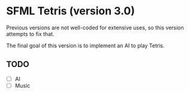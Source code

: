 # SFML Tetris (version 3.0)

Previous versions are not well-coded for extensive uses, so this version attempts to fix that.

The final goal of this version is to implement an AI to play Tetris.

## TODO

- [ ] AI
- [ ] Music
